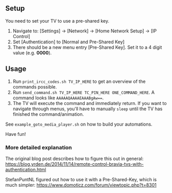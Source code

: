 ## Setup

You need to set your TV to use a pre-shared key.

1. Navigate to: [Settings] → [Network] → [Home Network Setup] → [IP Control]
2. Set [Authentication] to [Normal and Pre-Shared Key]
3. There should be a new menu entry [Pre-Shared Key]. Set it to a 4 digit value (e.g. **0000**).

## Usage

1. Run `print_ircc_codes.sh TV_IP_HERE` to get an overview of the commands possible.
2. Run `send_command.sh TV_IP_HERE TC_PIN_HERE ONE_COMMAND_HERE`. A command looks like `AAAAAQAAAAEAAABgAw==`.
3. The TV will execute the command and immediately return. If you want to navigate through menus, you'll have to manually `sleep` until the TV has finished the command/animation.

See `example_goto_media_player.sh` on how to build your automations.

Have fun!

### More detailed explanation

The original blog post describes how to figure this out in general:
https://blog.yrden.de/2014/11/14/remote-control-bravia-tvs-with-authentication.html

StefanPuntNL figured out how to use it with a Pre-Shared-Key, which is much simpler:
https://www.domoticz.com/forum/viewtopic.php?t=8301
